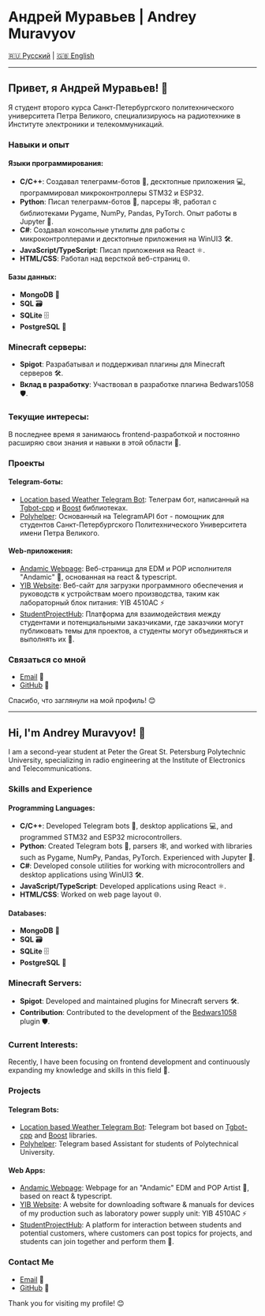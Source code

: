 # Андрей Муравьев | Andrey Muravyov

[🇷🇺 Русский](#readme-in-russian) | [🇬🇧 English](#readme-in-english)

---

## <a name="readme-in-russian"></a> Привет, я Андрей Муравьев! 👋

Я студент второго курса Санкт-Петербургского политехнического университета Петра Великого, специализируюсь на радиотехнике в Институте электроники и телекоммуникаций.

### Навыки и опыт

#### Языки программирования:
- **C/C++**: Создавал телеграмм-ботов 🤖, десктопные приложения 💻, программировал микроконтроллеры STM32 и ESP32.
- **Python**: Писал телеграмм-ботов 🤖, парсеры 🕸️, работал с библиотеками Pygame, NumPy, Pandas, PyTorch. Опыт работы в Jupyter 📓.
- **C#**: Создавал консольные утилиты для работы с микроконтроллерами и десктопные приложения на WinUI3 🛠️.
- **JavaScript/TypeScript**: Писал приложения на React ⚛️.
- **HTML/CSS**: Работал над версткой веб-страниц 🌐.

#### Базы данных:
- **MongoDB** 🍃
- **SQL** 🗃️
- **SQLite** 🗄️
- **PostgreSQL** 🐘

### Minecraft серверы:
- **Spigot**: Разрабатывал и поддерживал плагины для Minecraft серверов 🛠️.
- **Вклад в разработку**: Участвовал в разработке плагина Bedwars1058 🛡️.

### Текущие интересы:
В последнее время я занимаюсь frontend-разработкой и постоянно расширяю свои знания и навыки в этой области 🌟.

### Проекты

#### Telegram-боты:
- [Location based Weather Telegram Bot](https://github.com/Akselevich/code_dealers/tree/main/code_dealers/03_tgbot): Телеграм бот, написанный на [Tgbot-cpp](https://github.com/reo7sp/tgbot-cpp.git) и [Boost](https://www.boost.org/) библиотеках.
- [Polyhelper](https://github.com/Muratop1gg/Polyhelper): Основанный на TelegramAPI бот - помощник для студентов Санкт-Петербургского Политехнического Университета имени Петра Великого.

#### Web-приложения:
- [Andamic Webpage](https://muratop1gg.github.io/andamic_website/): Веб-страница для EDM и POP исполнителя "Andamic" 🎵, основанная на react & typescript.
- [YIB Website](https://muratop1gg.github.io/yib/): Веб-сайт для загрузки программного обеспечения и руководств к устройствам моего производства, таким как лабораторный блок питания: YIB 4510AC ⚡
- [StudentProjectHub](https://github.com/MaximBotkin/StudentProjectHub): Платформа для взаимодействия между студентами и потенциальными заказчиками, где заказчики могут публиковать темы для проектов, а студенты могут объединяться и выполнять их 🤝.

### Связаться со мной
- [Email](mailto:andreymur2008200430@gmail.com) 📧
- [GitHub](https://github.com/Muratop1gg) 🐙

Спасибо, что заглянули на мой профиль! 😊

---

## <a name="readme-in-english"></a> Hi, I'm Andrey Muravyov! 👋

I am a second-year student at Peter the Great St. Petersburg Polytechnic University, specializing in radio engineering at the Institute of Electronics and Telecommunications.

### Skills and Experience

#### Programming Languages:
- **C/C++**: Developed Telegram bots 🤖, desktop applications 💻, and programmed STM32 and ESP32 microcontrollers.
- **Python**: Created Telegram bots 🤖, parsers 🕸️, and worked with libraries such as Pygame, NumPy, Pandas, PyTorch. Experienced with Jupyter 📓.
- **C#**: Developed console utilities for working with microcontrollers and desktop applications using WinUI3 🛠️.
- **JavaScript/TypeScript**: Developed applications using React ⚛️.
- **HTML/CSS**: Worked on web page layout 🌐.

#### Databases:
- **MongoDB** 🍃
- **SQL** 🗃️
- **SQLite** 🗄️
- **PostgreSQL** 🐘

### Minecraft Servers:
- **Spigot**: Developed and maintained plugins for Minecraft servers 🛠️.
- **Contribution**: Contributed to the development of the [Bedwars1058](https://github.com/andrei1058/BedWars1058) plugin 🛡️.

### Current Interests:
Recently, I have been focusing on frontend development and continuously expanding my knowledge and skills in this field 🌟.

### Projects

#### Telegram Bots:
- [Location based Weather Telegram Bot](https://github.com/Akselevich/code_dealers/tree/main/code_dealers/03_tgbot): Telegram bot based on [Tgbot-cpp](https://github.com/reo7sp/tgbot-cpp.git) and [Boost](https://www.boost.org/) libraries.
- [Polyhelper](https://github.com/Muratop1gg/Polyhelper): Telegram based Assistant for students of Polytechnical University.

#### Web Apps:
- [Andamic Webpage](https://muratop1gg.github.io/andamic_website/): Webpage for an "Andamic" EDM and POP Artist 🎵, based on react & typescript.
- [YIB Website](https://muratop1gg.github.io/yib/): A website for downloading software & manuals for devices of my production such as laboratory power supply unit: YIB 4510AC ⚡
- [StudentProjectHub](https://github.com/MaximBotkin/StudentProjectHub): A platform for interaction between students and potential customers, where customers can post topics for projects, and students can join together and perform them 🤝.

### Contact Me
- [Email](mailto:andreymur2008200430@gmail.com) 📧
- [GitHub](https://github.com/Muratop1gg) 🐙

Thank you for visiting my profile! 😊
